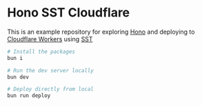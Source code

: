 # Hono SST Cloudflare

This is an example repository for exploring [Hono](https://hono.dev) and deploying to [Cloudflare Workers](https://workers.cloudflare.com/) using [SST](https://sst.dev)

```bash
# Install the packages
bun i

# Run the dev server locally
bun dev

# Deploy directly from local
bun run deploy
```
